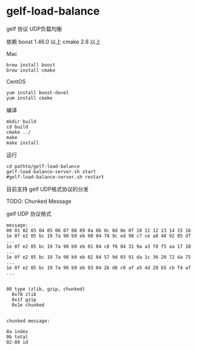 gelf-load-balance
===============

gelf 协议 UDP负载均衡


依赖 boost 1.46.0 以上
cmake 2.8 以上

Mac
```
brew install boost
brew install cmake
```

CentOS
```
yum install boost-devel
yum install cmake
```

编译
```
mkdir build
cd build
cmake ../
make
make install

```

运行
```
cd pathto/gelf-load-balance
gelf-load-balance-server.sh start
#gelf-load-balance-server.sh restart

```

目前支持 gelf UDP格式协议的分发

TODO: Chunked Message


gelf UDP 协议格式
```
message:
00 01 02 03 04 05 06 07 08 09 0a 0b 0c 0d 0e 0f 10 11 12 13 14 15 16
1e 0f e2 05 bc 19 7a 90 b9 eb 00 04 78 9c ed 98 c7 ce a8 48 92 85 df ...
1e 0f e2 05 bc 19 7a 90 b9 eb 01 04 c8 f0 84 31 9a a3 f8 f5 aa 17 10 ...
1e 0f e2 05 bc 19 7a 90 b9 eb 02 04 57 9d 03 91 da 1c 36 20 72 4a 75 ...
1e 0f e2 05 bc 19 7a 90 b9 eb 03 04 2b d8 c0 af a5 4d 20 b5 cb f4 af ...


00 type (zlib, gzip, chunked)
  0x78 zlib
  0x1f gzip
  0x1e chunked


chunked message: 

0a index
0b total
02-08 id

```

